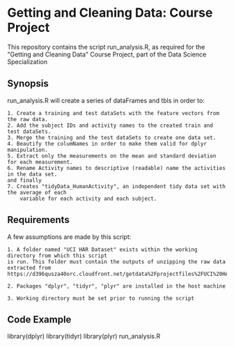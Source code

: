 # Getting and Cleaning Data: Course Project
This repository contains the script run_analysis.R, as required for the "Getting and Cleaning Data" 
Course Project, part of the Data Science Specialization

## Synopsis

run_analysis.R will create a series of dataFrames and tbls in order to:

	1. Create a training and test dataSets with the feature vectors from the raw data.
	2. Add the subject IDs and activity names to the created train and test dataSets.
	3. Merge the training and the test dataSets to create one data set.
	4. Beautify the columNames in order to make them valid for dplyr manipulation.
    5. Extract only the measurements on the mean and standard deviation for each measurement. 
    6. Rename Activity names to descriptive (readable) name the activities in the data set.
    and finally
    7. Creates "tidyData_HumanActivity", an independent tidy data set with the average of each 
		variable for each activity and each subject.

## Requirements

A few assumptions are made by this script:

	1. A folder named "UCI HAR Dataset" exists within the working directory from which this script 
	is run. This folder must contain the outputs of unzipping the raw data extracted from 
	https://d396qusza40orc.cloudfront.net/getdata%2Fprojectfiles%2FUCI%20HAR%20Dataset.zip
	
	2. Packages "dplyr", "tidyr", "plyr" are installed in the host machine
	
	3. Working directory must be set prior to running the script 

## Code Example

library(dplyr)
library(tidyr)
library(plyr)
run_analysis.R



